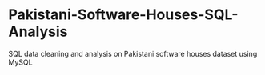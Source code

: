 # Pakistani-Software-Houses-SQL-Analysis
SQL data cleaning and analysis on Pakistani software houses dataset using MySQL
